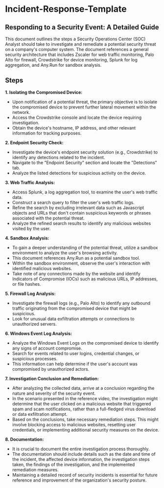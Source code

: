 # Incident-Response-Template

## Responding to a Security Event: A Detailed Guide
This document outlines the steps a Security Operations Center (SOC) Analyst should take to investigate and remediate a potential security threat on a company's computer system. The document references a general security architecture that includes Zscaler for web traffic monitoring, Palo Alto for firewall, Crowdstrike for device monitoring, Splunk for log aggregation, and Any.Run for sandbox analysis.


## Steps
**1. Isolating the Compromised Device:**

- Upon notification of a potential threat, the primary objective is to isolate the compromised device to prevent further lateral movement within the network.
- Access the Crowdstrike console and locate the device requiring investigation.
- Obtain the device's hostname, IP address, and other relevant information for tracking purposes.

**2. Endpoint Security Check:**

- Investigate the device's endpoint security solution (e.g., Crowdstrike) to identify any detections related to the incident.
- Navigate to the "Endpoint Security" section and locate the "Detections" tab.
- Analyze the listed detections for suspicious activity on the device.

**3. Web Traffic Analysis:**

- Access Splunk, a log aggregation tool, to examine the user's web traffic data.
- Construct a search query to filter the user's web traffic logs.
- Refine the search by excluding irrelevant data such as Javascript objects and URLs that don't contain suspicious keywords or phrases associated with the potential threat.
- Analyze the refined search results to identify any malicious websites visited by the user.

**4. Sandbox Analysis:**

- To gain a deeper understanding of the potential threat, utilize a sandbox environment to analyze the user's browsing activity.
- This document references Any.Run as a potential sandbox tool.
- Within the sandbox environment, observe the user's interaction with identified malicious websites.
- Take note of any connections made by the website and identify Indicators of Compromise (IOCs) such as malicious URLs, IP addresses, or file hashes.


**5. Firewall Log Analysis:**

- Investigate the firewall logs (e.g., Palo Alto) to identify any outbound traffic originating from the compromised device that might be suspicious.
- Look for unusual data exfiltration attempts or connections to unauthorized servers.

**6. Windows Event Log Analysis:**

- Analyze the Windows Event Logs on the compromised device to identify any signs of account compromise.
- Search for events related to user logins, credential changes, or suspicious processes.
- This information can help determine if the user's account was compromised by unauthorized actors.

**7. Investigation Conclusion and Remediation:**

- After analyzing the collected data, arrive at a conclusion regarding the nature and severity of the security event.
- In the scenario presented in the reference video, the investigation might determine that the user clicked on a malicious website that triggered spam and scam notifications, rather than a full-fledged virus download or data exfiltration attempt.
- Based on the conclusions, take necessary remediation steps. This might involve blocking access to malicious websites, resetting user credentials, or implementing additional security measures on the device.

**8. Documentation:**

- It is crucial to document the entire investigation process thoroughly.
- The documentation should include details such as the date and time of the incident, the affected device information, the investigation steps taken, the findings of the investigation, and the implemented remediation measures.
- Maintaining a detailed record of security incidents is essential for future reference and improvement of the organization's security posture.








